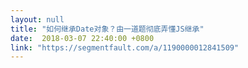 ```yaml
---
layout: null
title: "如何继承Date对象？由一道题彻底弄懂JS继承"
date:  2018-03-07 22:40:00 +0800
link: "https://segmentfault.com/a/1190000012841509"
---
```

